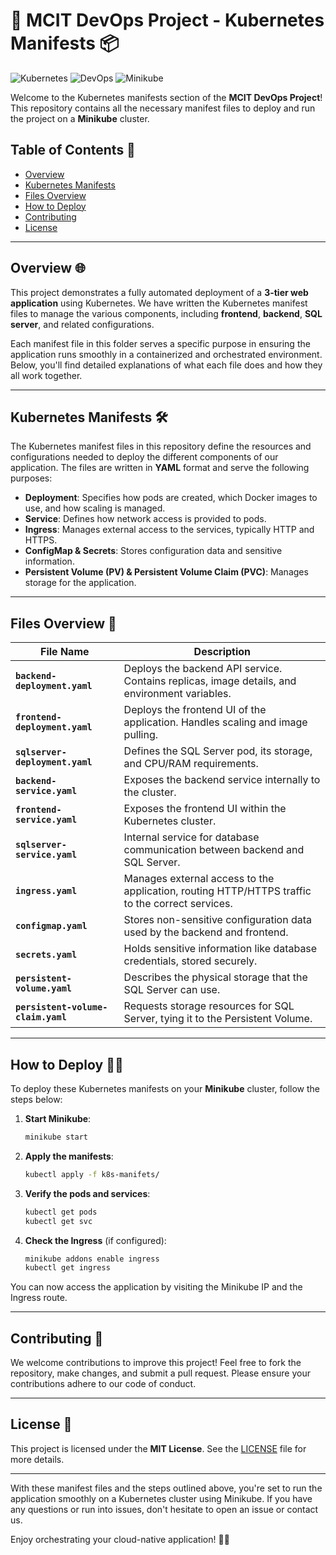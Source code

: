 # 🚀 MCIT DevOps Project - Kubernetes Manifests 📦

![Kubernetes](https://img.shields.io/badge/Kubernetes-%23326CE5.svg?style=for-the-badge&logo=Kubernetes&logoColor=white) ![DevOps](https://img.shields.io/badge/DevOps-%2300AFD7.svg?style=for-the-badge&logo=devops&logoColor=white) ![Minikube](https://img.shields.io/badge/Minikube-%2300AFD7.svg?style=for-the-badge&logo=minikube&logoColor=white)

Welcome to the Kubernetes manifests section of the **MCIT DevOps Project**! This repository contains all the necessary manifest files to deploy and run the project on a **Minikube** cluster.

## Table of Contents 📑
- [Overview](#overview)
- [Kubernetes Manifests](#kubernetes-manifests)
- [Files Overview](#files-overview)
- [How to Deploy](#how-to-deploy)
- [Contributing](#contributing)
- [License](#license)

---

## Overview 🌐

This project demonstrates a fully automated deployment of a **3-tier web application** using Kubernetes. We have written the Kubernetes manifest files to manage the various components, including **frontend**, **backend**, **SQL server**, and related configurations.

Each manifest file in this folder serves a specific purpose in ensuring the application runs smoothly in a containerized and orchestrated environment. Below, you'll find detailed explanations of what each file does and how they all work together.

---

## Kubernetes Manifests 🛠️

The Kubernetes manifest files in this repository define the resources and configurations needed to deploy the different components of our application. The files are written in **YAML** format and serve the following purposes:

- **Deployment**: Specifies how pods are created, which Docker images to use, and how scaling is managed.
- **Service**: Defines how network access is provided to pods.
- **Ingress**: Manages external access to the services, typically HTTP and HTTPS.
- **ConfigMap & Secrets**: Stores configuration data and sensitive information.
- **Persistent Volume (PV) & Persistent Volume Claim (PVC)**: Manages storage for the application.

---

## Files Overview 📂

| File Name                    | Description                                                                 |
|-------------------------------|-----------------------------------------------------------------------------|
| **`backend-deployment.yaml`** | Deploys the backend API service. Contains replicas, image details, and environment variables. |
| **`frontend-deployment.yaml`**| Deploys the frontend UI of the application. Handles scaling and image pulling. |
| **`sqlserver-deployment.yaml`**| Defines the SQL Server pod, its storage, and CPU/RAM requirements. |
| **`backend-service.yaml`**    | Exposes the backend service internally to the cluster.                       |
| **`frontend-service.yaml`**   | Exposes the frontend UI within the Kubernetes cluster.                       |
| **`sqlserver-service.yaml`**  | Internal service for database communication between backend and SQL Server.  |
| **`ingress.yaml`**            | Manages external access to the application, routing HTTP/HTTPS traffic to the correct services. |
| **`configmap.yaml`**          | Stores non-sensitive configuration data used by the backend and frontend.   |
| **`secrets.yaml`**            | Holds sensitive information like database credentials, stored securely.      |
| **`persistent-volume.yaml`**  | Describes the physical storage that the SQL Server can use.                  |
| **`persistent-volume-claim.yaml`** | Requests storage resources for SQL Server, tying it to the Persistent Volume. |

---

## How to Deploy 🧑‍💻

To deploy these Kubernetes manifests on your **Minikube** cluster, follow the steps below:

1. **Start Minikube**:
    ```bash
    minikube start
    ```

2. **Apply the manifests**:
    ```bash
    kubectl apply -f k8s-manifets/
    ```

3. **Verify the pods and services**:
    ```bash
    kubectl get pods
    kubectl get svc
    ```

4. **Check the Ingress** (if configured):
    ```bash
    minikube addons enable ingress
    kubectl get ingress
    ```

You can now access the application by visiting the Minikube IP and the Ingress route.

---

## Contributing 🤝

We welcome contributions to improve this project! Feel free to fork the repository, make changes, and submit a pull request. Please ensure your contributions adhere to our code of conduct.

---

## License 📜

This project is licensed under the **MIT License**. See the [LICENSE](../LICENSE) file for more details.

---

With these manifest files and the steps outlined above, you're set to run the application smoothly on a Kubernetes cluster using Minikube. If you have any questions or run into issues, don't hesitate to open an issue or contact us.

Enjoy orchestrating your cloud-native application! 🚀✨
